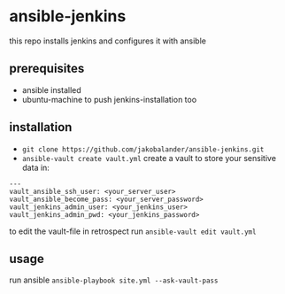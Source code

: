 # ansible-jenkins
this repo installs jenkins and configures it with ansible

## prerequisites
* ansible installed
* ubuntu-machine to push jenkins-installation too

## installation
* ```git clone https://github.com/jakobalander/ansible-jenkins.git```
* ```ansible-vault create vault.yml``` create a vault to store your sensitive data in:
```
---
vault_ansible_ssh_user: <your_server_user>
vault_ansible_become_pass: <your_server_password>
vault_jenkins_admin_user: <your_jenkins_user>
vault_jenkins_admin_pwd: <your_jenkins_password>
```
to edit the vault-file in retrospect
run ```ansible-vault edit vault.yml```

## usage
run ansible ```ansible-playbook site.yml --ask-vault-pass```

